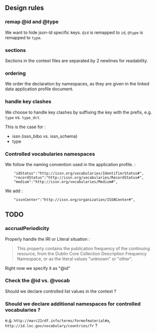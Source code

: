 ## Design rules

### remap @id and @type

We want to hide json-ld specific keys. `@id` is remapped to `id`, `@type` is remapped to `type`.

### sections

Sections in the context files are separated by 2 newlines for readability.

### ordering

We order the declaration by namespaces, as they are given in the linked data application profile document.

### handle key clashes

We choose to handle key clashes by suffixing the key with the prefix, e.g. `type` vs. `type_dct`.

This is the case for :
  - issn (issn_bibo vs. issn_schema)
  - type

### Controlled vocabularies namespaces

We follow the naming convention used in the application profile. :

```
    "idStatus":"http://issn.org/vocabularies/IdentifierStatus#",
    "recordStatus":"http://issn.org/vocabularies/RecordStatus#",
    "medium":"http://issn.org/vocabularies/Medium#",
```

We add :

```
    "issnCenter":"http://issn.org/organization/ISSNCenter#",
```

## TODO

### accrualPeriodicity

Properly handle the IRI or Literal situation : 

> This property contains the publication frequency of the continuing resource, from the Dublin Core Collection Description Frequency Namespace, or as the literal values "unknown" or "other".

Right now we specify it as "@id"

### Check the @id vs. @vocab

Should we declare controlled list values in the context ?

### Should we declare additional namespaces for controlled vocabularies ?

e.g. `http://marc21rdf.info/terms/formofmaterial#a`, `http://id.loc.gov/vocabulary/countries/fr` ?
